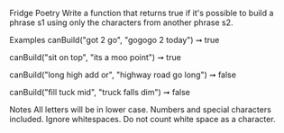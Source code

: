 Fridge Poetry
Write a function that returns true if it's possible to build a phrase s1 using only the characters from another phrase s2.

Examples
canBuild("got 2 go", "gogogo 2 today") ➞ true

canBuild("sit on top", "its a moo point") ➞ true

canBuild("long high add or", "highway road go long") ➞ false

canBuild("fill tuck mid", "truck falls dim") ➞ false

Notes
All letters will be in lower case.
Numbers and special characters included.
Ignore whitespaces.
Do not count white space as a character.